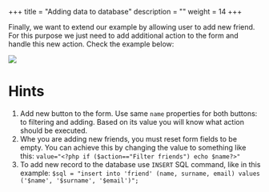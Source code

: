 +++
title = "Adding data to database"
description = ""
weight = 14
+++

Finally, we want to extend our example by allowing user to add new friend. For this purpose we just need to add additional action to the form and handle this new action. Check the example below:

![](/db5.gif)

# Hints
1. Add new button to the form. Use same `name` properties for both buttons: to filtering and adding. Based on its value you will know what action should be executed.
2. Whe you are adding new friends, you must reset form fields to be empty. You can achieve this by changing the value to something like this: `value="<?php if ($action=="Filter friends") echo $name?>"`
3. To add new record to the database use `INSERT` SQL command, like in this example: `$sql = "insert into 'friend' (name, surname, email) values ('$name', '$surname', '$email')";`
